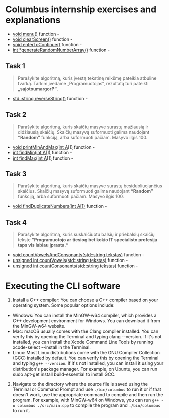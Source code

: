 # Columbus internship exercises and explanations
- [void menu()](https://github.com/codelotusr/columbus-int/blob/c54a4cff90b39edf3858dbcebe49d5dd1383d9e8/src/main.cpp#LL25C11-L25C11) function - 
- [void clearScreen()](https://github.com/codelotusr/columbus-int/blob/c54a4cff90b39edf3858dbcebe49d5dd1383d9e8/src/main.cpp#L122) function - 
- [void enterToContinue()](https://github.com/codelotusr/columbus-int/blob/c54a4cff90b39edf3858dbcebe49d5dd1383d9e8/src/main.cpp#L131) function -
- [int *generateRandomNumberArray()](https://github.com/codelotusr/columbus-int/blob/c54a4cff90b39edf3858dbcebe49d5dd1383d9e8/src/main.cpp#LL154C1-L154C33) function - 
## Task 1
> Parašykite algoritmą, kuris įvestą tekstinę reikšmę pateikia atbuline tvarką. Tarkim įvedame
> „Programuotojas“, rezultatą turi pateikti **„sajotoumargorP“**.

- [std::string reverseString()](https://github.com/codelotusr/columbus-int/blob/c54a4cff90b39edf3858dbcebe49d5dd1383d9e8/src/main.cpp#L139) function -
## Task 2
> Parašykite algoritmą, kuris skaičių masyve surastų mažiausią ir didžiausią skaičių. Skaičių masyvą
> suformuoti galima naudojant **“Random”** funkciją, arba suformuoti pačiam. Masyvo ilgis 100.

- [void printMinAndMax(int A[])](https://github.com/codelotusr/columbus-int/blob/c54a4cff90b39edf3858dbcebe49d5dd1383d9e8/src/main.cpp#L195) function -
- [int findMin(int A[])](https://github.com/codelotusr/columbus-int/blob/c54a4cff90b39edf3858dbcebe49d5dd1383d9e8/src/main.cpp#LL173C1-L173C21) function -
- [int findMax(int A[])](https://github.com/codelotusr/columbus-int/blob/c54a4cff90b39edf3858dbcebe49d5dd1383d9e8/src/main.cpp#L184) function -
## Task 3
> Parašykite algoritmą, kuris skaičių masyve surastų besidubliuojančius skaičius. Skaičių masyvą
> suformuoti galima naudojant **“Random”** funkciją, arba suformuoti pačiam. Masyvo ilgis 100.

- [void findDuplicateNumbers(int A[])](https://github.com/codelotusr/columbus-int/blob/c54a4cff90b39edf3858dbcebe49d5dd1383d9e8/src/main.cpp#L213) function - 
## Task 4
> Parašykite algoritmą, kuris suskaičiuotu balsių ir priebalsių skaičių tekste **“Programuotojo ar**
> **tiesiog bet kokio IT specialisto profesija taps vis labiau įprasta.“**

- [void countVowelsAndConsonants(std::string tekstas)](https://github.com/codelotusr/columbus-int/blob/c54a4cff90b39edf3858dbcebe49d5dd1383d9e8/src/main.cpp#L260) function -
- [unsigned int countVowels(std::string tekstas)](https://github.com/codelotusr/columbus-int/blob/c54a4cff90b39edf3858dbcebe49d5dd1383d9e8/src/main.cpp#LL231C1-L231C46) function -
- [unsigned int countConsonants(std::string tekstas)](https://github.com/codelotusr/columbus-int/blob/c54a4cff90b39edf3858dbcebe49d5dd1383d9e8/src/main.cpp#L245) function -

# Executing the CLI software
1. Install a C++ compiler: You can choose a C++ compiler based on your operating system. Some popular options include:
- Windows: You can install the MinGW-w64 compiler, which provides a C++ development environment for Windows. You can download it from the MinGW-w64 website.
- Mac: macOS usually comes with the Clang compiler installed. You can verify this by opening the Terminal and typing clang --version. If it's not installed, you can install the Xcode Command Line Tools by running xcode-select --install in the Terminal.
- Linux: Most Linux distributions come with the GNU Compiler Collection (GCC) installed by default. You can verify this by opening the Terminal and typing ```g++ --version```. If it's not installed, you can install it using your distribution's package manager. For example, on Ubuntu, you can run sudo apt-get install build-essential to install GCC.
2. Navigate to the directory where the source file is saved using the Terminal or Command Prompt and use ```./bin/columbus``` to run it or if that doesn't work, use the appropriate command to compile and then run the program. For example, with MinGW-w64 on Windows, you can run ```g++ -o columbus ./src/main.cpp``` to compile the program and ```./bin/columbus``` to run it.
